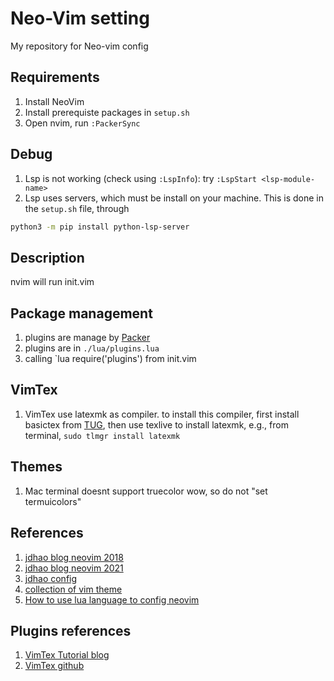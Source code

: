 # Neo-Vim setting

My repository for Neo-vim config

## Requirements

1. Install NeoVim
2. Install prerequiste packages in `setup.sh`
3. Open nvim, run `:PackerSync`

## Debug

1. Lsp is not working (check using `:LspInfo`): try `:LspStart <lsp-module-name>`
2. Lsp uses servers, which must be install on your machine.
This is done in the `setup.sh` file, through
```bash
python3 -m pip install python-lsp-server
```

## Description

nvim will run init.vim

## Package management

1. plugins are manage by [Packer](https://github.com/wbthomason/packer.nvim)
1. plugins are in `./lua/plugins.lua`
2. calling `lua require('plugins') from init.vim

## VimTex

1. VimTex use latexmk as compiler. to install this compiler, first install basictex from
[TUG](https://www.tug.org/mactex/morepackages.html), then use texlive to install latexmk, e.g.,
from terminal, `sudo tlmgr install latexmk`

## Themes

1. Mac terminal doesnt support truecolor wow, so do not "set termuicolors"

## References
1. [jdhao blog neovim 2018](https://jdhao.github.io/2018/12/24/centos_nvim_install_use_guide_en/)
2. [jdhao blog neovim 2021](https://jdhao.github.io/2021/12/31/using_nvim_after_three_years)
3. [jdhao config](https://github.com/jdhao/nvim-config)
4. [collection of vim theme](https://vimcolorschemes.com/)
5. [How to use lua language to config neovim](https://github.com/nanotee/nvim-lua-guide)

## Plugins references
1. [VimTex Tutorial blog](https://www.ejmastnak.com/tutorials/vim-latex/vimtex.html)
2. [VimTex github](https://github.com/lervag/vimtex)
